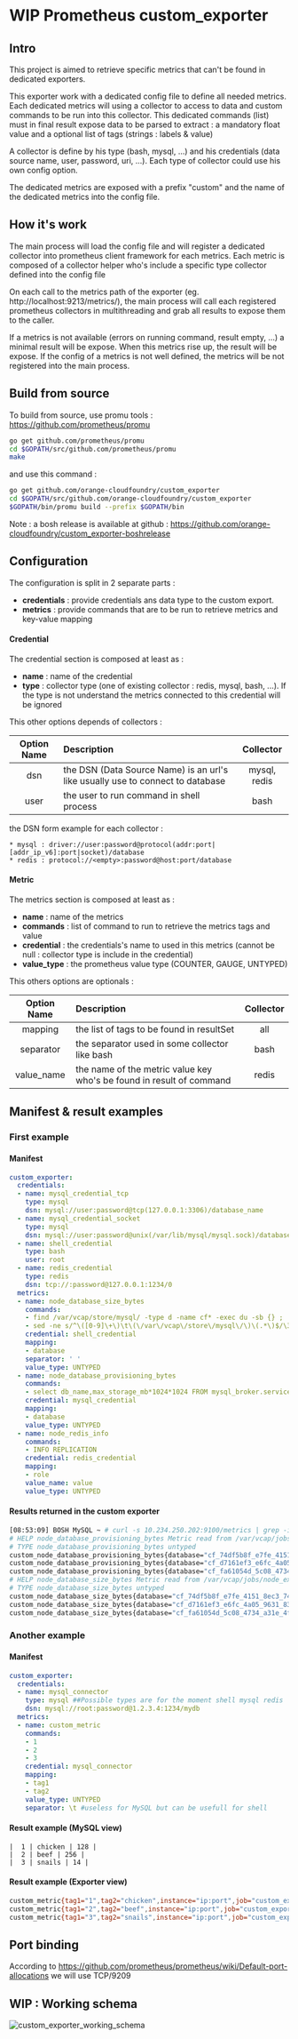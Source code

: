 # WIP Prometheus custom_exporter

## Intro

This project is aimed to retrieve specific metrics that can't be found in dedicated exporters. 

This exporter work with a dedicated config file to define all needed metrics. 
Each dedicated metrics will using a collector to access to data and custom commands to be run into this collector.
This dedicated commands (list) must in final result expose data to be parsed to extract : a mandatory float value and a optional list of tags (strings : labels & value)

A collector is define by his type (bash, mysql, ...) and his credentials (data source name, user, password, uri, ...). 
Each type of collector could use his own config option. 

The dedicated metrics are exposed with a prefix "custom" and the name of the dedicated metrics into the config file.
 
## How it's work
The main process will load the config file and will register a dedicated collector into prometheus client framework for each metrics.
Each metric is composed of a collector helper who's include a specific type collector defined into the config file

On each call to the metrics path of the exporter (eg. http://localhost:9213/metrics/), the main process will call each registered prometheus collectors in multithreading and grab all results to expose them to the caller.

If a metrics is not available (errors on running command, result empty, ...) a minimal result will be expose. When this metrics rise up, the result will be expose.
If the config of a metrics is not well defined, the metrics will be not registered into the main process.

## Build from source 
To build from source, use promu tools : https://github.com/prometheus/promu
```bash
go get github.com/prometheus/promu
cd $GOPATH/src/github.com/prometheus/promu
make
```

and use this command : 
```bash
go get github.com/orange-cloudfoundry/custom_exporter
cd $GOPATH/src/github.com/orange-cloudfoundry/custom_exporter
$GOPATH/bin/promu build --prefix $GOPATH/bin
```
Note : a bosh release is available at github : https://github.com/orange-cloudfoundry/custom_exporter-boshrelease

## Configuration 

The configuration is split in 2 separate parts :
 * **credentials** : provide credentials ans data type to the custom export.
 * **metrics** : provide commands that are to be run to retrieve metrics and key-value mapping

#### Credential
The credential section is composed at least as :

  * **name** : name of the credential 
  * **type** : collector type (one of existing collector : redis, mysql, bash, ...). If the type is not understand the metrics connected to this credential will be ignored
  
This other options depends of collectors :

| Option Name | Description | Collector |
| :---------: | :---------- | :-------: |
| dsn | the DSN (Data Source Name) is an url's like usually use to connect to database | mysql, redis | 
| user | the user to run command in shell process | bash |

the DSN form example for each collector : 

    * mysql : driver://user:password@protocol(addr:port|[addr_ip_v6]:port|socket)/database
    * redis : protocol://<empty>:password@host:port/database
 
#### Metric
The metrics section is composed at least as :
  * **name** : name of the metrics
  * **commands** : list of command to run to retrieve the metrics tags and value
  * **credential** : the credentials's name to used in this metrics (cannot be null : collector type is include in the credential)
  * **value_type** : the prometheus value type (COUNTER, GAUGE, UNTYPED)
  
This others options are optionals : 

| Option Name | Description | Collector |
| :---------: | :---------- | :-------: |
| mapping | the list of tags to be found in resultSet | all |
| separator | the separator used in some collector like bash | bash |
| value_name | the name of the metric value key who's be found in result of command | redis |

## Manifest & result examples
### First example
#### Manifest
```yaml
custom_exporter:
  credentials:
  - name: mysql_credential_tcp
    type: mysql 
    dsn: mysql://user:password@tcp(127.0.0.1:3306)/database_name
  - name: mysql_credential_socket
    type: mysql 
    dsn: mysql://user:password@unix(/var/lib/mysql/mysql.sock)/database_name
  - name: shell_credential
    type: bash
    user: root
  - name: redis_credential
    type: redis
    dsn: tcp://:password@127.0.0.1:1234/0
  metrics:
  - name: node_database_size_bytes
    commands:
    - find /var/vcap/store/mysql/ -type d -name cf* -exec du -sb {} ;
    - sed -ne s/^\([0-9]\+\)\t\(\/var\/vcap\/store\/mysql\/\)\(.*\)$/\3 \1/p
    credential: shell_credential
    mapping:
    - database
    separator: ' '
    value_type: UNTYPED
  - name: node_database_provisioning_bytes
    commands:
    - select db_name,max_storage_mb*1024*1024 FROM mysql_broker.service_instances;
    credential: mysql_credential
    mapping:
    - database
    value_type: UNTYPED
  - name: node_redis_info
    commands:
    - INFO REPLICATION
    credential: redis_credential
    mapping:
    - role
    value_name: value
    value_type: UNTYPED
```

#### Results returned in the custom exporter

```bash
[08:53:09] BOSH MySQL ~ # curl -s 10.234.250.202:9100/metrics | grep -i 'node_database'
# HELP node_database_provisioning_bytes Metric read from /var/vcap/jobs/node_exporter/config/database_provisioning.prom
# TYPE node_database_provisioning_bytes untyped
custom_node_database_provisioning_bytes{database="cf_74df5b8f_e7fe_4151_8ec3_741296d42fbc"} 1.048576e+09
custom_node_database_provisioning_bytes{database="cf_d7161ef3_e6fc_4a05_9631_834525f0f7ba"} 1.048576e+09
custom_node_database_provisioning_bytes{database="cf_fa61054d_5c08_4734_a31e_4f2e6065897b"} 1.048576e+08
# HELP node_database_size_bytes Metric read from /var/vcap/jobs/node_exporter/config/database_size.prom
# TYPE node_database_size_bytes untyped
custom_node_database_size_bytes{database="cf_74df5b8f_e7fe_4151_8ec3_741296d42fbc"} 4157
custom_node_database_size_bytes{database="cf_d7161ef3_e6fc_4a05_9631_834525f0f7ba"} 4157
custom_node_database_size_bytes{database="cf_fa61054d_5c08_4734_a31e_4f2e6065897b"} 4157
```

### Another example 
#### Manifest 
```yaml
custom_exporter:
  credentials:
  - name: mysql_connector
    type: mysql ##Possible types are for the moment shell mysql redis
    dsn: mysql://root:password@1.2.3.4:1234/mydb
  metrics:
  - name: custom_metric
    commands:
    - 1
    - 2
    - 3
    credential: mysql_connector
    mapping:
    - tag1
    - tag2
    value_type: UNTYPED
    separator: \t #useless for MySQL but can be usefull for shell
```

#### Result example (MySQL view)
```mysql
|  1 | chicken | 128 |
|  2 | beef | 256 |
|  3 | snails | 14 | 
```

#### Result example (Exporter view)
```bash
custom_metric{tag1="1",tag2="chicken",instance="ip:port",job="custom_exporter"}  128
custom_metric{tag1="2",tag2="beef",instance="ip:port",job="custom_exporter"}  256
custom_metric{tag1="3",tag2="snails",instance="ip:port",job="custom_exporter"}  14
```

## Port binding
According to https://github.com/prometheus/prometheus/wiki/Default-port-allocations we will use TCP/9209

## WIP : Working schema
![custom_exporter_working_schema](custom_exporter.png)
